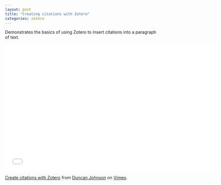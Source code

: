 ```yaml
---
layout: post
title: "Creating citations with Zotero"
categories: zotero
---
```


Demonstrates the basics of using Zotero to insert citations into a paragraph of text.

<iframe src="//player.vimeo.com/video/14947950" width="700" height="420" frameborder="0" webkitallowfullscreen mozallowfullscreen allowfullscreen></iframe> <p><a href="http://vimeo.com/14947950">Create citations with Zotero</a> from <a href="http://vimeo.com/dtjohnso">Duncan Johnson</a> on <a href="https://vimeo.com">Vimeo</a>.</p> 
